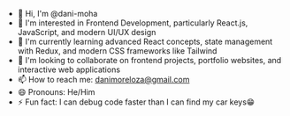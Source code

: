 - 👋 Hi, I'm @dani-moha
- 👀 I'm interested in Frontend Development, particularly React.js, JavaScript, and modern UI/UX design
- 🌱 I'm currently learning advanced React concepts, state management with Redux, and modern CSS frameworks like Tailwind
- 💞️ I'm looking to collaborate on frontend projects, portfolio websites, and interactive web applications
- 📫 How to reach me: danimoreloza@gmail.com 
- 😄 Pronouns: He/Him
- ⚡ Fun fact: I can debug code faster than I can find my car keys😁


<!---
dani-moha/dani-moha is a ✨ special ✨ repository because its `README.md` (this file) appears on your GitHub profile.
You can click the Preview link to take a look at your changes.
--->
